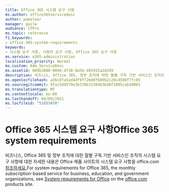 ```yaml
---
title: Office 365 시스템 요구 사항
ms.author: office365servicedesc
author: pamelaar
manager: gailw
audience: ITPro
ms.topic: reference
f1_keywords:
- office-365-system-requirements
keywords:
- 시스템 요구 사항, 사용자 요구 사항, Office 365 요구 사항
ms.service: o365-administration
localization_priority: Normal
ms.custom: Adm_ServiceDesc
ms.assetid: 089b3880-9094-4f18-8a56-d91915a2d2d9
description: 비즈니스, Office 365, 정부 조직에 대한 월별 구독 기반 서비스인 조직의 시스템 요구 사항에 대한 자세한 내용은 Office 제품 사이트의 시스템 요구 사항을 office.com 참조하세요.
ms.openlocfilehash: a36c8fa5ad4df9f726d8f689b2c20c4598f7fc05
ms.sourcegitcommit: 9fac5d9579e3b370b15384b36d0f1805cab20065
ms.translationtype: MT
ms.contentlocale: ko-KR
ms.lasthandoff: 04/09/2021
ms.locfileid: "51653470"
---
```

# <a name="office-365-system-requirements"></a><span data-ttu-id="550c4-104">Office 365 시스템 요구 사항</span><span class="sxs-lookup"><span data-stu-id="550c4-104">Office 365 system requirements</span></span>

<span data-ttu-id="550c4-105">비즈니스, Office 365 및 정부 조직에 대한 월별 구독 기반 서비스인 조직의 [](https://go.microsoft.com/fwlink/?LinkID=626095&amp;clcid=0x409) 시스템 요구 사항에 대한 자세한 내용은 Office 제품 사이트의 시스템 요구 사항을 office.com [참조하세요.](https://go.microsoft.com/fwlink/?LinkID=509817&amp;clcid=0x409)</span><span class="sxs-lookup"><span data-stu-id="550c4-105">For system requirements for Office 365, the monthly subscription-based service for business, education, and government organizations, see [System requirements for Office](https://go.microsoft.com/fwlink/?LinkID=626095&amp;clcid=0x409) on the [office.com](https://go.microsoft.com/fwlink/?LinkID=509817&amp;clcid=0x409) products site.</span></span> 
  

